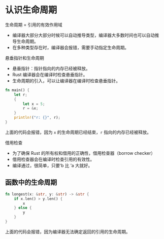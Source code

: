 # 认识生命周期

生命周期 = 引用的有效作用域

- 编译器大部分大部分时候可以自动推导类型，编译器大多数时间也可以自动推导生命周期。
- 在多种类型存在时，编译器会报错，需要手动指定生命周期。

悬垂指针和生命周期

- 悬垂指针：指针指向的内存已经被释放。
- Rust 编译器会在编译时检查悬垂指针。
- 生命周期的引入，可以让编译器在编译时检查悬垂指针。

```rust
fn main() {
    let r;
    {
        let x = 5;
        r = &x;
    }
    println!("r: {}", r);
}
```

上面的代码会报错，因为 `x` 的生命周期已经结束，`r` 指向的内存已经被释放。

借用检查

- 为了确保 Rust 的所有权和借用的正确性，借用检查器（borrow checker）
- 借用检查器会在编译时检查引用的有效性。
- 编译通过，很简单，只要‘b 比 ’a 大就好。

## 函数中的生命周期

```rust
fn longest(x: &str, y: &str) -> &str {
    if x.len() > y.len() {
        x
    } else {
        y
    }
}
```

上面的代码会报错，因为编译器无法确定返回的引用的生命周期。

```rust